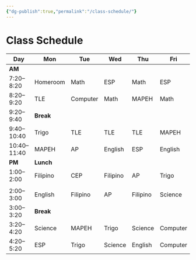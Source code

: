 ```yaml
---
{"dg-publish":true,"permalink":"/class-schedule/"}
---
```


# Class Schedule


| Day         | Mon       | Tue      | Wed      | Thu      | Fri      |
| ----------- | --------- | -------- | -------- | -------- | -------- |
| **AM**      |           |          |          |          |          |
| 7:20–8:20   | Homeroom  | Math     | ESP      | Math     | ESP      |
| 8:20–9:20   | TLE       | Computer | Math     | MAPEH    | Math     |
| 9:20–9:40   | **Break** |          |          |          |          |
| 9:40–10:40  | Trigo     | TLE      | TLE      | TLE      | MAPEH    |
| 10:40–11:40 | MAPEH     | AP       | English  | ESP      | English  |
| **PM**      | **Lunch** |          |          |          |          |
| 1:00–2:00   | Filipino  | CEP      | Filipino | AP       | Trigo    |
|             |           |          |          |          |          |
| 2:00–3:00   | English   | Filipino | AP       | Filipino | Science  |
| 3:00–3:20   | **Break** |          |          |          |          |
| 3:20–4:20   | Science   | MAPEH    | Trigo    | Science  | Computer |
| 4:20–5:20   | ESP       | Trigo    | Science  | English  | Computer |
